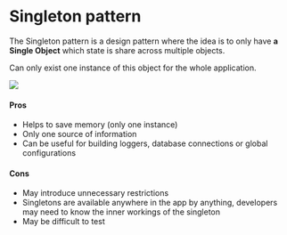 # Singleton pattern

The Singleton pattern is a design pattern where the idea is to only have <strong>a Single Object</strong> which state is share across multiple objects.

Can only exist one instance of this object for the whole application.

<img src='https://cdn-media-1.freecodecamp.org/images/1*GOAK3XdRvjrcpX9dq0fUrQ.png' />

#### Pros

- Helps to save memory (only one instance)
- Only one source of information
- Can be useful for building loggers, database connections or global configurations

#### Cons

- May introduce unnecessary restrictions
- Singletons are available anywhere in the app by anything, developers may need to know the inner workings of the singleton
- May be difficult to test
